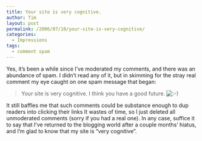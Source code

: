 ```yaml
---
title: Your site is very cognitive.
author: Tim
layout: post
permalink: /2006/07/10/your-site-is-very-cognitive/
categories:
  - Impressions
tags:
  - comment spam
---
```

Yes, it&#8217;s been a while since I&#8217;ve moderated my comments, and there was an abundance of spam. I didn&#8217;t read any of it, but in skimming for the stray real comment my eye caught on one spam message that began:

> Your site is very cognitive. I think you have a good future. <img src="http://timshadel.com/wp-includes/images/smilies/icon_smile.gif" alt=":-)" class="wp-smiley" />

It still baffles me that such comments could be substance enough to dup readers into clicking their links It wastes of time, so I just deleted all unmoderated comments (sorry if you had a real one). In any case, suffice it to say that I&#8217;ve returned to the blogging world after a couple months&#8217; hiatus, and I&#8217;m glad to know that my site is &#8220;very cognitive&#8221;.
